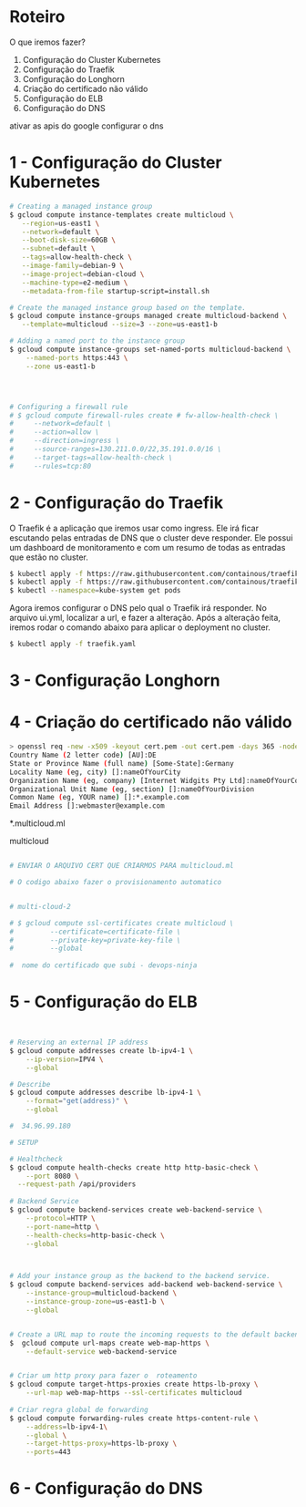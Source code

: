 # Roteiro

O que iremos fazer?

1. Configuração do Cluster Kubernetes
2. Configuração do Traefik
3. Configuração do Longhorn
4. Criação do certificado não válido
5. Configuração do ELB
6. Configuração do DNS


ativar as apis do google
configurar o dns


# 1 - Configuração do Cluster Kubernetes
```sh
# Creating a managed instance group
$ gcloud compute instance-templates create multicloud \
   --region=us-east1 \
   --network=default \
   --boot-disk-size=60GB \
   --subnet=default \
   --tags=allow-health-check \
   --image-family=debian-9 \
   --image-project=debian-cloud \
   --machine-type=e2-medium \
   --metadata-from-file startup-script=install.sh

# Create the managed instance group based on the template.
$ gcloud compute instance-groups managed create multicloud-backend \
   --template=multicloud --size=3 --zone=us-east1-b

# Adding a named port to the instance group
$ gcloud compute instance-groups set-named-ports multicloud-backend \
    --named-ports https:443 \
    --zone us-east1-b




# Configuring a firewall rule
# $ gcloud compute firewall-rules create # fw-allow-health-check \
#     --network=default \
#     --action=allow \
#     --direction=ingress \
#     --source-ranges=130.211.0.0/22,35.191.0.0/16 \
#     --target-tags=allow-health-check \
#     --rules=tcp:80

```




# 2 - Configuração do Traefik

O Traefik é a aplicação que iremos usar como ingress. Ele irá ficar escutando pelas entradas de DNS que o cluster deve responder. Ele possui um dashboard de  monitoramento e com um resumo de todas as entradas que estão no cluster.
```sh
$ kubectl apply -f https://raw.githubusercontent.com/containous/traefik/v1.7/examples/k8s/traefik-rbac.yaml
$ kubectl apply -f https://raw.githubusercontent.com/containous/traefik/v1.7/examples/k8s/traefik-ds.yaml
$ kubectl --namespace=kube-system get pods
```
Agora iremos configurar o DNS pelo qual o Traefik irá responder. No arquivo ui.yml, localizar a url, e fazer a alteração. Após a alteração feita, iremos rodar o comando abaixo para aplicar o deployment no cluster.
```sh
$ kubectl apply -f traefik.yaml
```

# 3 - Configuração Longhorn



# 4 -  Criação do certificado não válido

```sh
> openssl req -new -x509 -keyout cert.pem -out cert.pem -days 365 -nodes
Country Name (2 letter code) [AU]:DE
State or Province Name (full name) [Some-State]:Germany
Locality Name (eg, city) []:nameOfYourCity
Organization Name (eg, company) [Internet Widgits Pty Ltd]:nameOfYourCompany
Organizational Unit Name (eg, section) []:nameOfYourDivision
Common Name (eg, YOUR name) []:*.example.com
Email Address []:webmaster@example.com
```
  
  *.multicloud.ml  

  multicloud

```sh

# ENVIAR O ARQUIVO CERT QUE CRIARMOS PARA multicloud.ml

# O codigo abaixo fazer o provisionamento automatico


# multi-cloud-2

# $ gcloud compute ssl-certificates create multicloud \
#         --certificate=certificate-file \
#         --private-key=private-key-file \
#         --global
    
#  nome do certificado que subi - devops-ninja
```


# 5 - Configuração do ELB


```sh 


# Reserving an external IP address
$ gcloud compute addresses create lb-ipv4-1 \
    --ip-version=IPV4 \
    --global

# Describe
$ gcloud compute addresses describe lb-ipv4-1 \
    --format="get(address)" \
    --global

#  34.96.99.180

# SETUP

# Healthcheck
$ gcloud compute health-checks create http http-basic-check \
	--port 8080 \
  --request-path /api/providers
    
# Backend Service
$ gcloud compute backend-services create web-backend-service \
    --protocol=HTTP \
    --port-name=http \
    --health-checks=http-basic-check \
    --global



# Add your instance group as the backend to the backend service.
$ gcloud compute backend-services add-backend web-backend-service \
    --instance-group=multicloud-backend \
    --instance-group-zone=us-east1-b \
    --global


# Create a URL map to route the incoming requests to the default backend service.
$  gcloud compute url-maps create web-map-https \
    --default-service web-backend-service


# Criar um http proxy para fazer o  roteamento
$ gcloud compute target-https-proxies create https-lb-proxy \
    --url-map web-map-https --ssl-certificates multicloud
    
# Criar regra global de forwarding 
$ gcloud compute forwarding-rules create https-content-rule \
    --address=lb-ipv4-1\
    --global \
    --target-https-proxy=https-lb-proxy \
    --ports=443

```

# 6 - Configuração do DNS



